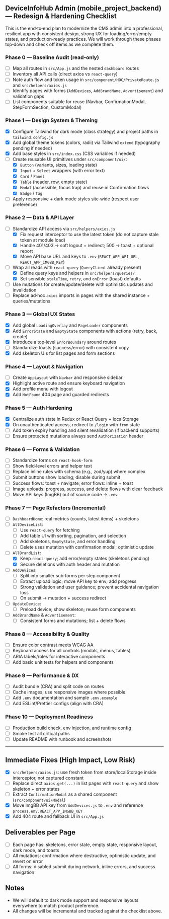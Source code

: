## DeviceInfoHub Admin (mobile_project_backend) — Redesign & Hardening Checklist

This is the end‑to‑end plan to modernize the CMS admin into a professional, resilient app with consistent design, strong UX for loading/error/empty states, and production‑ready practices. We will work through these phases top‑down and check off items as we complete them.

### Phase 0 — Baseline Audit (read‑only)
- [ ] Map all routes in `src/App.js` and the nested `dashboard` routes
- [ ] Inventory all API calls (direct axios vs `react-query`)
- [ ] Note auth flow and token usage in `src/component/HOC/PrivateRoute.js` and `src/helpers/axios.js`
- [ ] Identify pages with forms (`AddDevices`, `AddBrandName`, `Advertisement`) and validation gaps
- [ ] List components suitable for reuse (Navbar, ConfirmationModal, StepFormSection, CustomModal)

### Phase 1 — Design System & Theming
- [x] Configure Tailwind for dark mode (class strategy) and project paths in `tailwind.config.js`
- [x] Add global theme tokens (colors, radii) via Tailwind `extend` (typography pending if needed)
- [x] Add base styles in `src/index.css` (CSS variables if needed)
- [ ] Create reusable UI primitives under `src/component/ui/`:
  - [x] `Button` (variants, sizes, loading state)
  - [x] `Input` + `Select` wrappers (with error text)
  - [x] `Card` / `Panel`
  - [x] `Table` (header, row, empty state)
  - [x] `Modal` (accessible, focus trap) and reuse in Confirmation flows
  - [x] `Badge` / `Tag`
- [ ] Apply responsive + dark mode styles site‑wide (respect user preference)  

### Phase 2 — Data & API Layer
- [ ] Standardize API access via `src/helpers/axios.js`
  - [x] Fix request interceptor to use the latest token (do not capture stale token at module load)
  - [x] Handle 401/403 → soft logout + redirect; 500 → toast + optional report
  - [x] Move API base URL and keys to `.env` (`REACT_APP_API_URL`, `REACT_APP_IMGBB_KEY`)
- [ ] Wrap all reads with `react-query` (`QueryClient` already present)
  - [x] Define query keys and helpers in `src/helpers/queries/`
  - [x] Set sensible `staleTime`, `retry`, and `onError` (toast) defaults
- [ ] Use mutations for create/update/delete with optimistic updates and invalidation
- [ ] Replace ad‑hoc `axios` imports in pages with the shared instance + queries/mutations

### Phase 3 — Global UX States
- [x] Add global `LoadingOverlay` and `PageLoader` components
- [x] Add `ErrorState` and `EmptyState` components with actions (retry, back, create)
- [x] Introduce a top‑level `ErrorBoundary` around routes
- [ ] Standardize toasts (success/error) with consistent copy
- [x] Add skeleton UIs for list pages and form sections

### Phase 4 — Layout & Navigation
- [ ] Create `AppLayout` with `Navbar` and responsive sidebar
- [x] Highlight active route and ensure keyboard navigation
- [x] Add profile menu with logout
- [x] Add `NotFound` 404 page and guarded redirects

### Phase 5 — Auth Hardening
- [x] Centralize auth state in Redux or React Query + localStorage
- [x] On unauthenticated access, redirect to `/login` with `from` state
- [ ] Add token expiry handling and silent revalidation (if backend supports)
- [ ] Ensure protected mutations always send `Authorization` header

### Phase 6 — Forms & Validation
- [ ] Standardize forms on `react-hook-form`
- [ ] Show field‑level errors and helper text
- [ ] Replace inline rules with schema (e.g., zod/yup) where complex
- [ ] Submit buttons show loading; disable during submit
- [ ] Success flows: toast + navigate; error flows: inline + toast
- [ ] Image uploads: progress, success, and delete flows with clear feedback
- [ ] Move API keys (ImgBB) out of source code → `.env`

### Phase 7 — Page Refactors (Incremental)
- [ ] `DashboardHome`: real metrics (counts, latest items) + skeletons
- [ ] `AllDeviceList`:
  - [ ] Use `react-query` for fetching
  - [ ] Add table UI with sorting, pagination, and selection
  - [ ] Add skeletons, `EmptyState`, and error handling
  - [ ] Delete uses mutation with confirmation modal; optimistic update
- [ ] `AllBrandList`:
  - [x] Keep `react-query`; add error/empty states (skeletons pending)
  - [x] Secure deletions with auth header and mutation
- [ ] `AddDevices`:
  - [ ] Split into smaller sub‑forms per step component
  - [ ] Extract upload logic; move API key to env; add progress
  - [ ] Strong validation and user guidance; prevent accidental navigation loss
  - [ ] On submit → mutation + success redirect
- [ ] `UpdateDevice`:
  - [ ] Preload device; show skeleton; reuse form components
- [ ] `AddBrandName` & `Advertisement`:
  - [ ] Consistent forms and mutations; list + delete flows

### Phase 8 — Accessibility & Quality
- [ ] Ensure color contrast meets WCAG AA
- [ ] Keyboard access for all controls (modals, menus, tables)
- [ ] ARIA labels/roles for interactive components
- [ ] Add basic unit tests for helpers and components

### Phase 9 — Performance & DX
- [ ] Audit bundle (CRA) and split code on routes
- [ ] Cache images; use responsive images where possible
- [ ] Add `.env` documentation and sample `.env.example`
- [ ] Add ESLint/Prettier configs (align with CRA)

### Phase 10 — Deployment Readiness
- [ ] Production build check, env injection, and runtime config
- [ ] Smoke test all critical paths
- [ ] Update README with runbook and screenshots

---

## Immediate Fixes (High Impact, Low Risk)
- [x] `src/helpers/axios.js`: use fresh token from store/localStorage inside interceptor, not captured constant
- [ ] Replace direct `axios.get(...)` in list pages with `react-query` and show skeleton + error states
- [ ] Extract `ConfirmationModal` as a shared component (`src/component/ui/Modal`)
- [x] Move ImgBB API key from `AddDevices.js` to `.env` and reference `process.env.REACT_APP_IMGBB_KEY`
- [x] Add 404 route and fallback UI in `src/App.js`

## Deliverables per Page
- [ ] Each page has: skeletons, error state, empty state, responsive layout, dark mode, and toasts
- [ ] All mutations: confirmation where destructive, optimistic update, and revert on error
- [ ] All forms: disabled submit during network, inline errors, and success navigation

## Notes
- We will default to dark mode support and responsive layouts everywhere to match product preference.
- All changes will be incremental and tracked against the checklist above.


